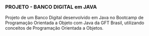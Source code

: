 ### PROJETO - BANCO DIGITAL em JAVA



Projeto de um Banco Digital desenvolvido em Java no Bootcamp de Programação Orientada a Objeto com Java da GFT Brasil, utilizando conceitos de Programação Orientada a Objetos.

